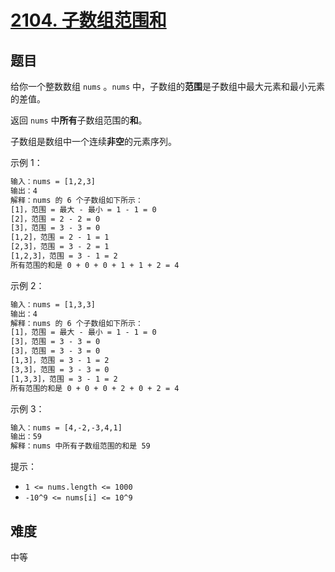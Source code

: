 # [2104. 子数组范围和](https://leetcode-cn.com/problems/sum-of-subarray-ranges/)

## 题目

给你一个整数数组 `nums` 。`nums` 中，子数组的**范围**是子数组中最大元素和最小元素的差值。

返回 `nums` 中**所有**子数组范围的**和**。

子数组是数组中一个连续**非空**的元素序列。

示例 1：

```txt
输入：nums = [1,2,3]
输出：4
解释：nums 的 6 个子数组如下所示：
[1]，范围 = 最大 - 最小 = 1 - 1 = 0
[2]，范围 = 2 - 2 = 0
[3]，范围 = 3 - 3 = 0
[1,2]，范围 = 2 - 1 = 1
[2,3]，范围 = 3 - 2 = 1
[1,2,3]，范围 = 3 - 1 = 2
所有范围的和是 0 + 0 + 0 + 1 + 1 + 2 = 4
```

示例 2：

```txt
输入：nums = [1,3,3]
输出：4
解释：nums 的 6 个子数组如下所示：
[1]，范围 = 最大 - 最小 = 1 - 1 = 0
[3]，范围 = 3 - 3 = 0
[3]，范围 = 3 - 3 = 0
[1,3]，范围 = 3 - 1 = 2
[3,3]，范围 = 3 - 3 = 0
[1,3,3]，范围 = 3 - 1 = 2
所有范围的和是 0 + 0 + 0 + 2 + 0 + 2 = 4
```

示例 3：

```txt
输入：nums = [4,-2,-3,4,1]
输出：59
解释：nums 中所有子数组范围的和是 59
```

提示：

- `1 <= nums.length <= 1000`
- `-10^9 <= nums[i] <= 10^9`

## 难度

中等
